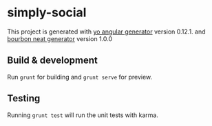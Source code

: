 # simply-social

This project is generated with [yo angular generator](https://github.com/yeoman/generator-angular)
version 0.12.1. and  [bourbon neat generator](https://github.com/koolth/generator-bourbon-neat) version 1.0.0

## Build & development

Run `grunt` for building and `grunt serve` for preview.

## Testing

Running `grunt test` will run the unit tests with karma.
